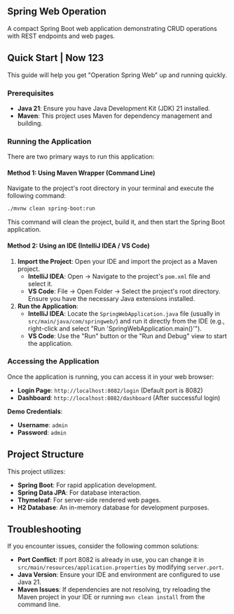 ## Spring Web Operation

A compact Spring Boot web application demonstrating CRUD operations with REST endpoints and web pages.

## Quick Start |  Now 123

This guide will help you get "Operation Spring Web" up and running quickly.

### Prerequisites

*   **Java 21**: Ensure you have Java Development Kit (JDK) 21 installed.
*   **Maven**: This project uses Maven for dependency management and building.

### Running the Application

There are two primary ways to run this application:

#### Method 1: Using Maven Wrapper (Command Line)

Navigate to the project's root directory in your terminal and execute the following command:

```bash
./mvnw clean spring-boot:run
```

This command will clean the project, build it, and then start the Spring Boot application.

#### Method 2: Using an IDE (IntelliJ IDEA / VS Code)

1.  **Import the Project**: Open your IDE and import the project as a Maven project.
    *   **IntelliJ IDEA**: Open -> Navigate to the project's `pom.xml` file and select it.
    *   **VS Code**: File -> Open Folder -> Select the project's root directory. Ensure you have the necessary Java extensions installed.
2.  **Run the Application**:
    *   **IntelliJ IDEA**: Locate the `SpringWebApplication.java` file (usually in `src/main/java/com/springweb/`) and run it directly from the IDE (e.g., right-click and select "Run 'SpringWebApplication.main()'").
    *   **VS Code**: Use the "Run" button or the "Run and Debug" view to start the application.

### Accessing the Application

Once the application is running, you can access it in your web browser:

*   **Login Page**: `http://localhost:8082/login` (Default port is 8082)
*   **Dashboard**: `http://localhost:8082/dashboard` (After successful login)

**Demo Credentials**:
*   **Username**: `admin`
*   **Password**: `admin`

## Project Structure

This project utilizes:

*   **Spring Boot**: For rapid application development.
*   **Spring Data JPA**: For database interaction.
*   **Thymeleaf**: For server-side rendered web pages.
*   **H2 Database**: An in-memory database for development purposes.

## Troubleshooting

If you encounter issues, consider the following common solutions:

*   **Port Conflict**: If port 8082 is already in use, you can change it in `src/main/resources/application.properties` by modifying `server.port`.
*   **Java Version**: Ensure your IDE and environment are configured to use Java 21.
*   **Maven Issues**: If dependencies are not resolving, try reloading the Maven project in your IDE or running `mvn clean install` from the command line.
